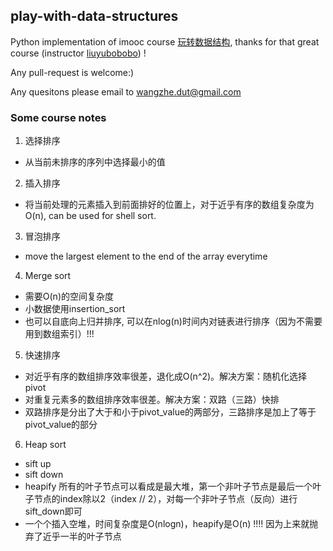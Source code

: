 ## play-with-data-structures

Python implementation of imooc course [玩转数据结构](https://coding.imooc.com/class/207.html), thanks for that great course (instructor [liuyubobobo](https://github.com/liuyubobobo)) !

Any pull-request is welcome:)

Any quesitons please email to wangzhe.dut@gmail.com


### Some course notes

1. 选择排序
- 从当前未排序的序列中选择最小的值


2. 插入排序
- 将当前处理的元素插入到前面排好的位置上，对于近乎有序的数组复杂度为O(n), can be used for shell sort.


3. 冒泡排序
- move the largest element to the end of the array everytime


4. Merge sort
- 需要O(n)的空间复杂度
- 小数据使用insertion_sort
- 也可以自底向上归并排序, 可以在nlog(n)时间内对链表进行排序（因为不需要用到数组索引）!!!


5. 快速排序
- 对近乎有序的数组排序效率很差，退化成O(n^2)。解决方案：随机化选择pivot
- 对重复元素多的数组排序效率很差。解决方案：双路（三路）快排
- 双路排序是分出了大于和小于pivot_value的两部分，三路排序是加上了等于pivot_value的部分


6. Heap sort
- sift up
- sift down
- heapify 所有的叶子节点可以看成是最大堆，第一个非叶子节点是最后一个叶子节点的index除以2（index // 2），对每一个非叶子节点（反向）进行sift_down即可
- 一个个插入空堆，时间复杂度是O(nlogn)，heapify是O(n) !!!! 因为上来就抛弃了近乎一半的叶子节点